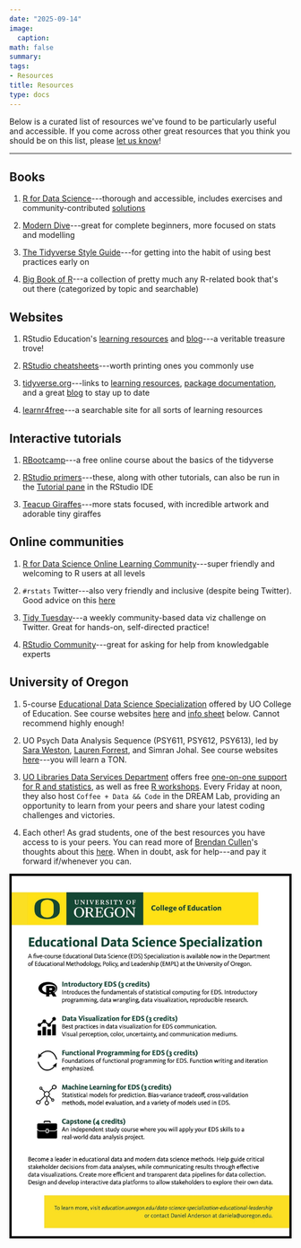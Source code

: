 ```yaml
---
date: "2025-09-14"
image:
  caption: 
math: false
summary:
tags:
- Resources
title: Resources
type: docs
---
```


Below is a curated list of resources we've found to be particularly useful and accessible. If you come across other great resources that you think you should be on this list, please [let us know](mailto:ishryock@uoregon.edu)!

***

## Books

1. [R for Data Science](https://r4ds.had.co.nz/)---thorough and accessible, includes exercises and community-contributed [solutions](https://jrnold.github.io/r4ds-exercise-solutions/)

2. [Modern Dive](https://moderndive.netlify.app/)---great for complete beginners, more focused on stats and modelling

3. [The Tidyverse Style Guide](https://style.tidyverse.org/)---for getting into the habit of using best practices early on

4. [Big Book of R](https://www.bigbookofr.com/)---a collection of pretty much any R-related book that's out there (categorized by topic and searchable)

## Websites

1. RStudio Education's [learning resources](https://education.rstudio.com/learn/) and [blog](https://education.rstudio.com/blog/)---a veritable treasure trove!

2. [RStudio cheatsheets](https://rstudio.com/resources/cheatsheets/)---worth printing ones you commonly use

3. [tidyverse.org](https://www.tidyverse.org/packages/)---links to [learning resources](https://www.tidyverse.org/learn/), [package documentation](https://www.tidyverse.org/packages/), and a great [blog](https://www.tidyverse.org/blog/) to stay up to date

4. [learnr4free](https://www.learnr4free.com/en/index.html)---a searchable site for all sorts of learning resources 

## Interactive tutorials 

1. [RBootcamp](https://r-bootcamp.netlify.app/)---a free online course about the basics of the tidyverse

2. [RStudio primers](https://rstudio.cloud/learn/primers)---these, along with other tutorials, can also be run in the [Tutorial pane](https://rstudio.github.io/rstudio-extensions/rstudio-tutorials.html) in the RStudio IDE

3. [Teacup Giraffes](https://tinystats.github.io/teacups-giraffes-and-statistics/index.html)---more stats focused, with incredible artwork and adorable tiny giraffes

## Online communities 

1. [R for Data Science Online Learning Community](https://www.rfordatasci.com/)---super friendly and welcoming to R users at all levels

2. `#rstats` Twitter---also very friendly and inclusive (despite being Twitter). Good advice on this [here](https://www.t4rstats.com/index.html#what-you-can-get-out-of-twitter)

3. [Tidy Tuesday](https://github.com/rfordatascience/tidytuesday)---a weekly community-based data viz challenge on Twitter. Great for hands-on, self-directed practice! 

4. [RStudio Community](https://community.rstudio.com/t/welcome-to-the-rstudio-community/8)---great for asking for help from knowledgable experts

## University of Oregon

1. 5-course [Educational Data Science Specialization](https://education.uoregon.edu/data-science-specialization-educational-leadership) offered by UO College of Education. See course websites [here](https://github.com/uo-datasci-specialization) and [info sheet](EDS.jpg) below. Cannot recommend highly enough! 

2. UO Psych Data Analysis Sequence (PSY611, PSY612, PSY613), led by [Sara Weston](https://psychology.uoregon.edu/profile/sweston2/), [Lauren Forrest](https://laurenforrest.com/), and Simran Johal. See course websites [here](https://github.com/uopsych)---you will learn a TON.

3. [UO Libraries Data Services Department](https://library.uoregon.edu/data-services) offers free [one-on-one support for R and statistics](https://library.uoregon.edu/research-data-management/consultations), as well as free [R workshops](https://uoregon.libcal.com/calendar/dataservices/?cid=11979&t=d&d=0000-00-00&cal=11979,5245,11173,15812,6522,3731&inc=0). Every Friday at noon, they also host `Coffee + Data && Code` in the DREAM Lab, providing an opportunity to learn from your peers and share your latest coding challenges and victories. 

4. Each other! As grad students, one of the best resources you have access to is your peers. You can read more of [Brendan Cullen](https://bcullen.rbind.io)'s thoughts about this [here](https://bcullen.rbind.io/post/2020-03-08-data-science-training-needs-in-grad-school/). When in doubt, ask for help---and pay it forward if/whenever you can. 


![](EDS.jpg)
